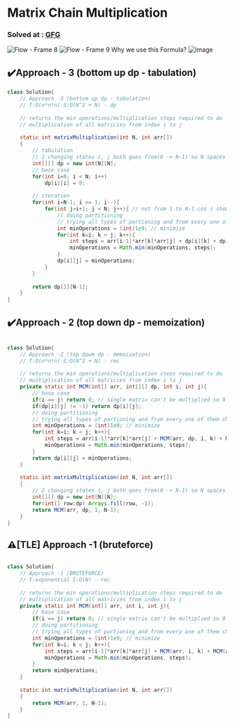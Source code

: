 # Matrix Chain Multiplication

### Solved at : [GFG](https://www.geeksforgeeks.org/problems/matrix-chain-multiplication0303/1)
![Flow - Frame 8](https://github.com/yashasviyadav1/dsa-questions/assets/124666305/edb048d8-c968-46da-bdb4-ed562da4d78a)
![Flow - Frame 9](https://github.com/yashasviyadav1/dsa-questions/assets/124666305/550efe78-e2a2-4b83-b4dc-266bc8038c36)
Why we use this Formula? 
![image](https://github.com/yashasviyadav1/dsa-questions/assets/124666305/c3adf69f-4bfd-4160-af50-eae7ef5e0ab3)

## ✔️Approach - 3 (bottom up dp - tabulation)
```java
class Solution{
    // Approach -3 (bottom up dp - tabulation)
    // T:O(n*n*n) S:O(N^2 + N) - dp
    
    // returns the min operations/multiplication steps required to do
    // multiplication of all matricies from index i to j
    
    static int matrixMultiplication(int N, int arr[])
    {
        // tabulation
        // 2 changing states i, j both goes from(0 -> N-1) so N spaces
        int[][] dp = new int[N][N];
        // base case
        for(int i=0; i < N; i++)
            dp[i][i] = 0;
        
        // iteration
        for(int i=N-1; i >= 1; i--){
            for(int j=i+1; j < N; j++){ // not from 1 to N-1 coz i should be on left of j always so j starts from i
                // doing partitioning
                // trying all types of partioning and from every one of them choosing the ope that required min steps/operations
                int minOperations = (int)1e9; // minimize
                for(int k=i; k < j; k++){
                    int steps = arr[i-1]*arr[k]*arr[j] + dp[i][k] + dp[k+1][j];
                    minOperations = Math.min(minOperations, steps);
                }
                dp[i][j] = minOperations;
            }
        }
        
        return dp[1][N-1];
    }
}
```

## ✔️Approach - 2 (top down dp - memoization)
```java

class Solution{
    // Approach -2 (top dpwm dp - memoization)
    // T:O(n*n*n) S:O(N^2 + N) - rec
    
    // returns the min operations/multiplication steps required to do
    // multiplication of all matricies from index i to j
    private static int MCM(int[] arr, int[][] dp, int i, int j){
        // base case
        if(i == j) return 0; // single matrix can't be multiplied so 0 steps
        if(dp[i][j] != -1) return dp[i][j];
        // doing partitioning
        // trying all types of partioning and from every one of them choosing the ope that required min steps/operations
        int minOperations = (int)1e9; // minimize
        for(int k=i; k < j; k++){
            int steps = arr[i-1]*arr[k]*arr[j] + MCM(arr, dp, i, k) + MCM(arr, dp, k+1, j);
            minOperations = Math.min(minOperations, steps);
        }
        return dp[i][j] = minOperations;
    }
    
    static int matrixMultiplication(int N, int arr[])
    {
        // 2 changing states i, j both goes from(0 -> N-1) so N spaces
        int[][] dp = new int[N][N];
        for(int[] row:dp) Arrays.fill(row, -1);
        return MCM(arr, dp, 1, N-1);
    }
}
```

## ⚠️[TLE] Approach -1 (bruteforce)
```java

class Solution{
    // Approach -1 (BRUTEFORCE)
    // T:exponential S:O(N) - rec
    
    // returns the min operations/multiplication steps required to do
    // multiplication of all matricies from index i to j
    private static int MCM(int[] arr, int i, int j){
        // base case
        if(i == j) return 0; // single matrix can't be multiplied so 0 steps
        // doing partitioning
        // trying all types of partioning and from every one of them choosing the ope that required min steps/operations
        int minOperations = (int)1e9; // minimize
        for(int k=i; k < j; k++){
            int steps = arr[i-1]*arr[k]*arr[j] + MCM(arr, i, k) + MCM(arr, k+1, j);
            minOperations = Math.min(minOperations, steps);
        }
        return minOperations;
    }
    
    static int matrixMultiplication(int N, int arr[])
    {
        return MCM(arr, 1, N-1);
    }
}
```
